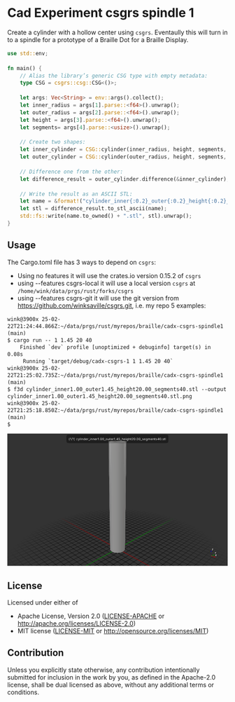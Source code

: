 # Cad Experiment csgrs spindle 1

Create a cylinder with a hollow center using `csgrs`. Eventaully
this will turn in to a spindle for a prototype of a Braille Dot
for a Braille Display.

```rust
use std::env;

fn main() {
    // Alias the library’s generic CSG type with empty metadata:
    type CSG = csgrs::csg::CSG<()>;

    let args: Vec<String> = env::args().collect();
    let inner_radius = args[1].parse::<f64>().unwrap();
    let outer_radius = args[2].parse::<f64>().unwrap();
    let height = args[3].parse::<f64>().unwrap();
    let segments= args[4].parse::<usize>().unwrap();

    // Create two shapes:
    let inner_cylinder = CSG::cylinder(inner_radius, height, segments, None);  // 1 x 20 cylinder
    let outer_cylinder = CSG::cylinder(outer_radius, height, segments, None);  // 1 x 20 cylinder

    // Difference one from the other:
    let difference_result = outer_cylinder.difference(&inner_cylinder);

    // Write the result as an ASCII STL:
    let name = &format!("cylinder_inner{:0.2}_outer{:0.2}_height{:0.2}_segments{:0.2}", inner_radius, outer_radius, height, segments);
    let stl = difference_result.to_stl_ascii(name);
    std::fs::write(name.to_owned() + ".stl", stl).unwrap();
}
```

## Usage

The Cargo.toml file has 3 ways to depend on `csgrs`:
  * Using no features it will use the crates.io version 0.15.2 of `csgrs`
  * using --features csgrs-local it will use a local version `csgrs`
  at `/home/wink/data/prgs/rust/forks/csgrs`
  * using --features csgrs-git it will use the git version
  from https://github.com/winksaville/csgrs.git, i.e. my repo
5 examples:

```
wink@3900x 25-02-22T21:24:44.866Z:~/data/prgs/rust/myrepos/braille/cadx-csgrs-spindle1 (main)
$ cargo run -- 1 1.45 20 40
    Finished `dev` profile [unoptimized + debuginfo] target(s) in 0.08s
     Running `target/debug/cadx-csgrs-1 1 1.45 20 40`
wink@3900x 25-02-22T21:25:02.735Z:~/data/prgs/rust/myrepos/braille/cadx-csgrs-spindle1 (main)
$ f3d cylinder_inner1.00_outer1.45_height20.00_segments40.stl --output cylinder_inner1.00_outer1.45_height20.00_segments40.stl.png
wink@3900x 25-02-22T21:25:18.850Z:~/data/prgs/rust/myrepos/braille/cadx-csgrs-spindle1 (main)
$ 
```
![cargo run -- 1 1.45 20 40](./cylinder_inner1.00_outer1.45_height20.00_segments40.stl.png)

## License

Licensed under either of

- Apache License, Version 2.0 ([LICENSE-APACHE](LICENSE-APACHE) or http://apache.org/licenses/LICENSE-2.0)
- MIT license ([LICENSE-MIT](LICENSE-MIT) or http://opensource.org/licenses/MIT)

## Contribution

Unless you explicitly state otherwise, any contribution intentionally submitted
for inclusion in the work by you, as defined in the Apache-2.0 license, shall
be dual licensed as above, without any additional terms or conditions.
